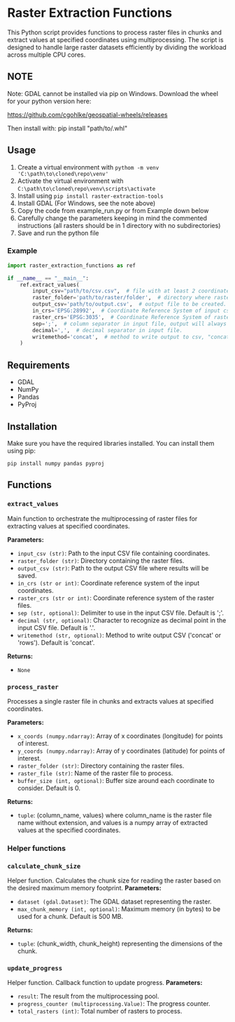 # Raster Extraction Functions
This Python script provides functions to process raster files in chunks and extract values at specified coordinates using multiprocessing. The script is designed to handle large raster datasets efficiently by dividing the workload across multiple CPU cores.

## NOTE
Note: GDAL cannot be installed via pip on Windows. Download the wheel for your python version here: 

https://github.com/cgohlke/geospatial-wheels/releases

Then install with: pip install "path/to/.whl"

## Usage
1. Create a virtual environment with `pythom -m venv 'C:\path\to\cloned\repo\venv'`
2. Activate the virtual environment with `C:\path\to\cloned\repo\venv\scripts\activate`
3. Install using ```pip install raster-extraction-tools```
4. Install GDAL (For Windows, see the note above)
4. Copy the code from example_run.py or from Example down below
5. Carefully change the parameters keeping in mind the commented instructions (all rasters should be in 1 directory with no subdirectories)
6. Save and run the python file

### Example
```python
import raster_extraction_functions as ref

if __name__ == "__main__":
    ref.extract_values(
        input_csv="path/to/csv.csv",  # file with at least 2 coordinate columns called "X" and "Y".
        raster_folder='path/to/raster/folder',  # directory where rasters to be extracted are saved, does not read subdirs.
        output_csv='path/to/output.csv',  # output file to be created.
        in_crs='EPSG:28992',  # Coordinate Reference System of input csv.
        raster_crs='EPSG:3035',  # Coordinate Reference System of rasters to be used (EPSG:3035 in case of EXPANSE rasters).
        sep=';',  # column separator in input file, output will always be semi-colon.
        decimal=',',  # decimal separator in input file.
        writemethod='concat',  # method to write output to csv, "concat" is fast but memory-intensive, "rows" is slow but requires no extra memory.
    )
```
## Requirements
- GDAL
- NumPy
- Pandas
- PyProj

## Installation
Make sure you have the required libraries installed. You can install them using pip:

```
pip install numpy pandas pyproj 
```

## Functions
### `extract_values`
Main function to orchestrate the multiprocessing of raster files for extracting values at specified coordinates.

**Parameters:**
- `input_csv (str)`: Path to the input CSV file containing coordinates.
- `raster_folder (str)`: Directory containing the raster files.
- `output_csv (str)`: Path to the output CSV file where results will be saved.
- `in_crs (str or int)`: Coordinate reference system of the input coordinates.
- `raster_crs (str or int)`: Coordinate reference system of the raster files.
- `sep (str, optional)`: Delimiter to use in the input CSV file. Default is ';'.
- `decimal (str, optional)`: Character to recognize as decimal point in the input CSV file. Default is '.'.
- `writemethod (str, optional)`: Method to write output CSV ('concat' or 'rows'). Default is 'concat'.

**Returns:**
- `None`

### `process_raster`
Processes a single raster file in chunks and extracts values at specified coordinates.

**Parameters:**
- `x_coords (numpy.ndarray)`: Array of x coordinates (longitude) for points of interest.
- `y_coords (numpy.ndarray)`: Array of y coordinates (latitude) for points of interest.
- `raster_folder (str)`: Directory containing the raster files.
- `raster_file (str)`: Name of the raster file to process.
- `buffer_size (int, optional)`: Buffer size around each coordinate to consider. Default is 0.

**Returns:**
- `tuple`: (column_name, values) where column_name is the raster file name without extension, and values is a numpy array of extracted values at the specified coordinates.

### Helper functions
### `calculate_chunk_size`

Helper function. Calculates the chunk size for reading the raster based on the desired maximum memory footprint.
**Parameters:**
- `dataset (gdal.Dataset)`: The GDAL dataset representing the raster.
- `max_chunk_memory (int, optional)`: Maximum memory (in bytes) to be used for a chunk. Default is 500 MB.

**Returns:**
- `tuple`: (chunk_width, chunk_height) representing the dimensions of the chunk.

### `update_progress`
Helper function. Callback function to update progress.
**Parameters:**
- `result`: The result from the multiprocessing pool.
- `progress_counter (multiprocessing.Value)`: The progress counter.
- `total_rasters (int)`: Total number of rasters to process.

